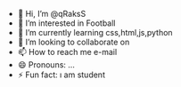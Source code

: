 - 👋 Hi, I’m @qRaksS
- 👀 I’m interested in Football
- 🌱 I’m currently learning css,html,js,python
- 💞️ I’m looking to collaborate on 
- 📫 How to reach me e-mail
- 😄 Pronouns: ...
- ⚡ Fun fact: ı am student

<!---
qRaksS/qRaksS is a ✨ special ✨ repository because its `README.md` (this file) appears on your GitHub profile.
You can click the Preview link to take a look at your changes.
--->
